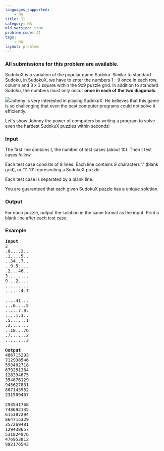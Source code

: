 ```yaml
---
languages_supported:
    - NA
title: J1
category: NA
old_version: true
problem_code: J1
tags:
    - NA
layout: problem
---
```

###  All submissions for this problem are available. 

SudokuX is a variation of the popular game Sudoku. Similar to standard Sudoku, in SudokuX, we have to enter the numbers 1 - 9 once in each row, column and 3 x 3 square within the 9x9 puzzle grid. In addition to standard Sudoku, the numbers must only occur **once in each of the two diagonals**.

![](/images/sudokux.gif)Johnny is very interested in playing SudokuX. He believes that this game is so challenging that even the best computer programs could not solve it efficiently.

Let's show Johnny the power of computers by writing a program to solve even the hardest SudokuX puzzles within seconds!

### Input

The first line contains t, the number of test cases (about 10). Then t test cases follow.

Each test case consists of 9 lines. Each line contains 9 characters '.' (blank grid), or '1'..'9' representing a SudokuX puzzle.

Each test case is separated by a blank line.

You are guaranteed that each given SudokuX puzzle has a unique solution.

### Output

For each puzzle, output the solution in the same format as the input. Print a blank line after each test case.

### Example

<pre>
<b>Input</b>
2
.8....2..
.1....5..
..34..7..
..9.5....
.2...46..
3........
9...2....
.........
......4.7

....41...
...6....5
.....7.9.
....1.3..
.5......1
.2.......
..18...76
.7......2
........3

<b>Output</b>
486715293
712938546
593462718
679251384
128394675
354876129
945627831
867143952
231589467

293541768
748692135
615387294
864715329
357269481
129438657
531824976
476953812
982176543
</pre>